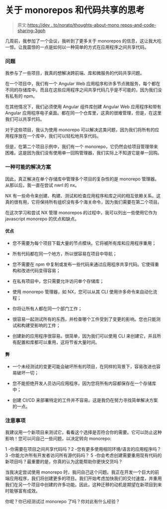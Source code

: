 # 关于 monorepos 和代码共享的思考

> 原文:[https://dev . to/norato/thoughts-about-mono repos-and-code-sharing-3gph](https://dev.to/norato/thoughts-about-monorepos-and-code-sharing-3gph)

几周前，我参加了一个会议，我听到了更多关于 monorepos 的信息，这让我大吃一惊。让我震惊的一点是如何以一种简单的方式在应用程序之间共享代码。

### [](#the-problem)问题

我参与了一些项目，我真的想解决跨前端、库和微服务的代码共享问题。

在一个项目中，我们有一个 Angular Web 应用程序和许多节点微服务，每个都在不同的存储库中。而且在这些应用程序之间共享代码几乎是不可能的，因为我们没有私有的 npm。

在其他情况下，我们必须使用 Angular 组件库创建 Angular Web 应用程序和带有 Angular 应用程序电子桌面。都在同一个仓库里，这真的很难管理，但是，在这里我们可以共享代码。

对于这些项目，我认为使用 monorepo 可以解决这类问题，因为我们将所有的应用程序放在一个库中，我们可以轻松地共享代码。

但是，在第二个项目示例中，我们有一个 monorepo，它仍然会给项目管理带来困难。这是因为我们没有使用单一回购管理器，我们实际上不知道它是单一回购。

### [](#a-possible-solution)一种可能的解决方案

因此，真正解决在单个存储库中管理多个项目的复杂性的是 monorepo 管理器。从那以后，我一直在尝试 nwrl 的 nx。

NX 有一些命令来创建、构建、测试和检查应用程序和库之间的相互依赖关系。这真的很有用，它将保持所有组织没有多个海关命令，因为我们需要在第二个项目。

在这次学习和尝试 NX 管理 monorepos 的过程中，我可以列出一些使用它作为 javascript monorepo 的优点和缺点。

#### [](#pros)优点

*   您不需要为每个项目下载大量的节点模块。它将被所有库和应用程序重用；

*   所有代码都在同一个地方，所以很容易在项目中导航；

*   您不需要在 npm 中复制或发布一些代码来通过应用程序共享代码。它使得重构和改进代码变得容易；

*   在私有项目中，您只需要允许访问单个存储库；

*   使用 monorepo 管理器，如 NX，您可以从其 CLI 使用许多命令来自动化流程；

*   你将让所有人都在同一个部门工作；

*   很容易一起测试所有的东西，并检查哪个工件受到了变更的影响。您也只能测试和构建受影响的工件；

*   创建新的应用程序很容易。很简单，因为我们可以使用 CLI 来创建它，并且所有配置和库都可以重用，这将节省大量时间。

#### [](#cons)弊

*   一个未经测试的变更可能会破坏所有的项目，在同样的背景下，容易改进也容易破坏一切；

*   您不能拒绝开发人员访问应用程序，因为您将所有内容都保存在一个存储库中；

*   创建 CI/CD 来部署特定的工件并不容易。这是我仍在努力寻找简单解决方案的一点。

### [](#considerations)注意事项

我建议用一个新项目来测试它，看看这个选择是否符合你的需要。它可以防止这种影响！您可以问自己一些问题，以决定转向 monorepo:

1 -你需要在项目之间共享代码吗？2 -您有更多使用相同环境/语言的应用程序吗？
3 -你能允许所有开发者访问所有源代码吗？
5 -你会考虑创建需要重用现有代码的新项目吗？最重要的是，你真的认为这能帮助你更快交货吗？

当我决定尝试使用 monorepo 时，我问自己这个问题。我正在开发一个巨大的前端应用程序，我们将创建更多的项目。我们开始考虑加快我们的交付速度，并重用我们在另一个项目中创建的许多功能。因此，这种迁移的动机是期望在新项目到来时能够富有成效。

你呢？你已经测试过 monorepo 了吗？你对此有什么经验？